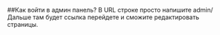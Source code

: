 ##Как войти в админ панель?
В URL строке просто напишите admin/
Дальше там будет ссылка перейдете и сможите редактировать страницы.